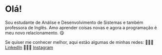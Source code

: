 # Olá!

Sou estudante de Análise e Desenvolvimento de Sistemas e também professora de Inglês. 
Amo aprender coisas novas e agora a programação é meu novo relacionamento. 😋

Se quiser me conhecer melhor, aqui estão algumas de minhas redes:
👩🏻‍💻 <a href="https://www.linkedin.com/in/pamela-de-paula-santos-831395129/">LinkedIn</a>
👨🏻‍🎨 <a href="https://www.instagram.com/Pammia_/">Instagram</a>

<!--
**PamPaula/PamPaula** is a ✨ _special_ ✨ repository because its `README.md` (this file) appears on your GitHub profile.

Here are some ideas to get you started:

- 🔭 I’m currently working on ...
- 🌱 I’m currently learning ...
- 👯 I’m looking to collaborate on ...
- 🤔 I’m looking for help with ...
- 💬 Ask me about ...
- 📫 How to reach me: ...
- 😄 Pronouns: ...
- ⚡ Fun fact: ...
-->
